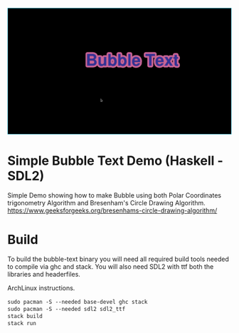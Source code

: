 ![Screenshot](../screenshot.png)

# Simple Bubble Text Demo (Haskell - SDL2)
Simple Demo showing how to make Bubble using both Polar Coordinates trigonometry Algorithm and Bresenham's Circle Drawing Algorithm. https://www.geeksforgeeks.org/bresenhams-circle-drawing-algorithm/

# Build
To build the bubble-text binary you will need all required build tools needed to compile via ghc and stack. You will also need SDL2 with ttf both the libraries and headerfiles.

ArchLinux instructions.

    sudo pacman -S --needed base-devel ghc stack
    sudo pacman -S --needed sdl2 sdl2_ttf
    stack build
    stack run
